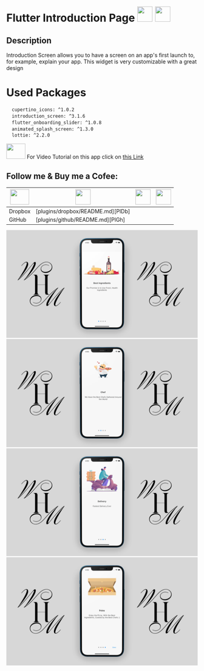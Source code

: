 # Flutter Introduction Page <img src="https://miro.medium.com/max/1000/1*ilC2Aqp5sZd1wi0CopD1Hw.png" height="40" width="40" > <img src="https://upload.wikimedia.org/wikipedia/commons/7/7e/Dart-logo.png" height="40" width="40" >





## Description

Introduction Screen allows you to have a screen on an app's first launch to, for example, explain your app. This widget is very customizable with a great design

# Used Packages
```sh
  cupertino_icons: ^1.0.2
  introduction_screen: ^3.1.6
  flutter_onboarding_slider: ^1.0.8
  animated_splash_screen: ^1.3.0
  lottie: ^2.2.0
```

<img src="https://www.freepnglogos.com/uploads/youtube-logo-hd-8.png" height="40" width="50" > For Video Tutorial on this app click on [this Link](https://www.youtube.com/watch?v=ewb5SbcyeKs)


## Follow me & Buy me a Cofee:




|  <img src="https://www.freepnglogos.com/uploads/youtube-logo-hd-8.png" height="40" width="50" > | <img src="https://i.pinimg.com/736x/b5/1b/78/b51b78ecc9e5711274931774e433b5e6.jpg" height="40" width="40" > | <img src="https://upload.wikimedia.org/wikipedia/commons/thumb/c/ca/LinkedIn_logo_initials.png/800px-LinkedIn_logo_initials.png" height="40" width="40" > | <img src="https://img.freepik.com/free-icon/paypal_318-183419.jpg" height="40" width="40" >|
| ------ | ------ |------|------|
| Dropbox | [plugins/dropbox/README.md][PlDb] |||
| GitHub | [plugins/github/README.md][PlGh] |||


![Alt Text](https://github.com/mehdihosseinimoghadam/MHM-Flutter/blob/main/Flutter%20Introduction%20Page/flutter%20introduction%20page%201.png)
![Alt Text](https://github.com/mehdihosseinimoghadam/MHM-Flutter/blob/main/Flutter%20Introduction%20Page/flutter%20introduction%20page%202.png)
![Alt Text](https://github.com/mehdihosseinimoghadam/MHM-Flutter/blob/main/Flutter%20Introduction%20Page/flutter%20introduction%20page%203.png)
![Alt Text](https://github.com/mehdihosseinimoghadam/MHM-Flutter/blob/main/Flutter%20Introduction%20Page/flutter%20introduction%20page%204.png)

